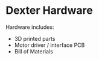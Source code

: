 # Dexter Hardware

Hardware includes:
* 3D printed parts
* Motor driver / interface PCB
* Bill of Materials

  